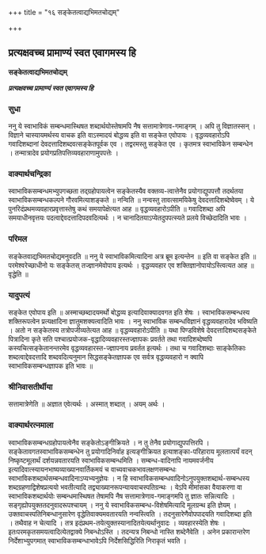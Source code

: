 +++
title = "१६ सङ्केतत्वाद्यभिमतचोद्यम्"

+++


## प्रत्यक्षवच्च प्रामाण्यं स्वत एवागमस्य हि

**सङ्केतत्वाद्यभिमतचोद्यम्**

***प्रत्यक्षवच्च प्रामाण्यं स्वत एवागमस्य हि***

### **सुधा**

ननु ये स्वाभाविकं सम्बन्धमास्थिषत शब्दार्थयोस्तेषामपि नैष सत्तामात्रेणाव-गमाङ्गम् । अपि तु विज्ञातस्सन् । विज्ञाने चास्यायमर्थस्य वाचक इति वाऽस्मादयं बोद्धव्य इति वा सङ्केत एवोपायः । वृद्धव्यवहारोऽपि गवादिशब्दानां देवदत्तादिशब्दवत्सङ्केतपूर्वक एव । तद्वरमस्तु सङ्केत एव । कृतमत्र स्वाभाविकेन सम्बन्धेन । तन्मात्रादेव प्रयोगप्रतिपत्तिव्यवहाराणामुपपत्तेः ।

### **वाक्यार्थचन्द्रिका**

स्वाभाविकसम्बन्धमभ्युपगच्छता तद्ग्रहोपायत्वेन सङ्केतस्यैव वक्तव्य-त्वात्तेनैव प्रयोगाद्युपपत्तौ तदर्थतया स्वाभाविकसम्बन्धकल्पने गौरवमित्याशङ्कते ॥ नन्विति ॥ नन्वस्तु तावत्सामयिकेषु देवदत्तादिशब्देष्वेवम् । ये पुनरिदंप्रथमव्यवहारप्रवृत्तास्तेषु कथं समयापेक्षेत्यत आह ॥ वृद्धव्यवहारोऽपीति ॥ गवादिशब्दा अपि समयाधीनवृत्तयः पदत्वाद्देवदत्तादिपदवदित्यर्थः । न चानादितयाऽप्येतदुपपत्स्यते प्रलये विच्छेदादिति भावः ।

### **परिमल**

सङ्केतवाद्यभिमतचोद्यमनुवदति ॥ ननु ये स्वाभाविकमित्यादिना अत्र ब्रूम इत्यन्तेन ॥ इति वा सङ्केत इति ॥ परमेश्वरेच्छाधीनो यः सङ्केतस् तज्ज्ञानमेवोपाय इत्यर्थः । वृद्धव्यवहार एव शक्तिज्ञानोपायोऽस्त्वित्यत आह ॥ वृद्धेति ॥

### **यादुपत्यं**

सङ्केत एवोपाय इति ॥ अस्माच्छब्दादयमर्थो बोद्धव्य इत्यादिवाक्यादवगत इति शेषः । स्वाभाविकसम्बन्धस्य शक्तिरूपत्वेन प्रत्यक्षादिना ज्ञातुमशक्यत्वादिति भावः । ननु स्वाभाविक सम्बन्धविज्ञानं वृद्धव्यवहारादेव भविष्यति । अतो न सङ्केतस्य तत्रोपजीव्यतेत्यत आह ॥ वृद्धव्यवहारोऽपीति ॥ यथा पिण्डविशेषे देवदत्तादिशब्दसङ्केते पित्रादिना कृते सति पश्चात्प्रयोजक-वृद्धादिव्यवहारस्तज्ज्ञापकः प्रवर्तते तथा गवादिशब्देष्वपि कस्यचित्सङ्केतानन्तरमेव वृद्धव्यवहारस्त-ज्ज्ञापनाय प्रवर्तत इत्यर्थः । तथा च गवादिशब्दाः साङ्केतिकाः शब्दत्वाद्देवदत्तादि शब्दवदित्यनुमान सिद्धसङ्केतज्ञापक एव सर्वत्र वृद्धव्यवहारो न क्वापि स्वाभाविकसम्बन्धज्ञापक इति भावः ॥

### **श्रीनिवासतीर्थीया**

सत्तामात्रेणेति ॥ अज्ञात एवेत्यर्थः । अस्मात् शब्दात् । अयम् अर्थः ।

### **वाक्यार्थरत्नमाला**

स्वाभाविकसम्बन्धग्रहोपायत्वेनैव सङ्केतोऽङ्गीक्रियते । न तु तेनैव प्रयोगाद्युपपत्तिरपि । सङ्केतावगतस्वाभाविकसम्बन्धेन तु प्रयोगादिनिर्वाह इत्यङ्गीक्रियत इत्याशङ्का-परिहाराय मूलतात्पर्यं वदन् निष्कृष्टमूलार्थं दर्शयन्नवतारयति स्वाभाविकसम्बन्धमिति । सम्बन्ध-वादिनापि नायमवर्जनीय इत्यादिवात्स्यायनभाष्यव्याख्यानवार्तिकमयं च वाच्यवाचकभावलक्षणसम्बन्धः स्वाभाविकशब्दार्थसम्बन्धवादिनाऽप्यभ्यनुज्ञेयः । न हि स्वाभाविकसम्बन्धवादिनोऽनुपयुक्तशब्दार्थ-सम्बन्धस्य शब्दग्रहणाद्विशेषप्रत्ययो भवतीत्यादि तद्व्याख्यानरूपन्यायवाचस्पतिग्रन्थः । येऽपि मीमांसका वैयाकरणा वा स्वाभाविकशब्दार्थयोः सम्बन्धमास्थिषत तेषामपि नैष सत्तामात्रेणाव-गमाङ्गमपि तु ज्ञातः सन्नित्यादिः । सङ्गृह्योपयुक्ततदनुवादरूपश्चायम् । ननु ये स्वाभाविकसम्बन्ध-विशेषमित्यादि मूलग्रन्थ इति ज्ञेयम् । उक्तवाचस्पतिनिबन्धानुसारेण वृद्धेतिवाक्यमवतारयति नन्वस्त्विति । तदनुसारेणैवोपपादयति गवादिशब्दा इति । तथैवाह न चेत्यादि । तत्र इदंप्रथम-तयेत्युक्तस्यानादितयेत्यर्थानुवादः । व्यवहारस्येति शेषः । इतःपरमकृतसमयत्वादित्येतद्वाक्ये निबन्धोऽस्ति । तदन्यत्र निबन्धो नास्ति शब्देनैवेति । अनेन प्रकारान्तरेण निर्देशाभ्युपगमात् स्वाभाविकसम्बन्धाभावेऽपि निर्देशसिद्धिरिति निराकृतं भवति ।


